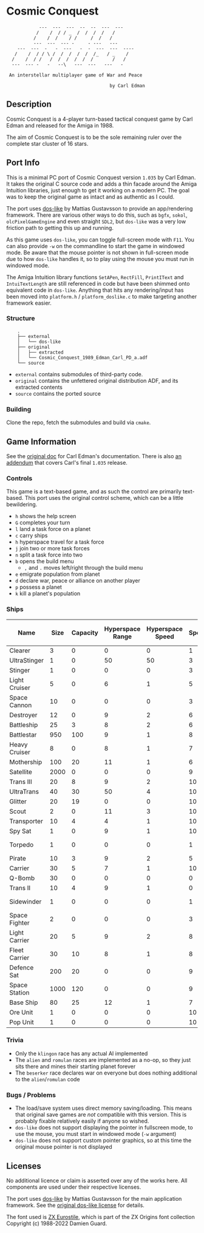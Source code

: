 # Cosmic Conquest

```
            ---  ---  ---  --  --  ---  ---
           /    /  / / _  /  /  /  /   /
          /    /  /    / /     /  /   /
          ---  ---  --- -     - ---   ---
    ---  ---  -   -  ---   -  -  ---  ---  ----
   /    /  / / \ /  /  /  /  /  /_   / _    /
  /    /  / /   /  /  /  /  /  /       /   /
  ---  --- -   -   --\   ---  ---   ---   -

 An interstellar multiplayer game of War and Peace

                                      by Carl Edman
```

## Description

Cosmic Conquest is a 4-player turn-based tactical conquest game by Carl Edman and released for the Amiga in 1988.

The aim of Cosmic Conquest is to be the sole remaining ruler over the complete star cluster of 16 stars.

## Port Info

This is a minimal PC port of Cosmic Conquest version `1.035` by Carl Edman. It takes the original C source code and adds a thin facade around the Amiga Intuition libraries, just enough to get it working on a modern PC. The goal was to keep the original game as intact and as authentic as I could.

The port uses [dos-like](https://github.com/mattiasgustavsson/dos-like) by Mattias Gustavsson to provide an app/rendering framework. There are various other ways to do this, such as `bgfx`, `sokol`, `olcPixelGameEngine` and even straight `SDL2`, but `dos-like` was a very low friction path to getting this up and running.

As this game uses `dos-like`, you can toggle full-screen mode with `F11`. You can also provide `-w` on the commandline to start the game in windowed mode. Be aware that the mouse pointer is not shown in full-screen mode due to how `dos-like` handles it, so to play using the mouse you must run in windowed mode.

The Amiga Intuition library functions `SetAPen`, `RectFill`, `PrintIText` and `IntuiTextLength` are still referenced in code but have been shimmed onto equivalent code in `dos-like`. Anything that hits any rendering/input has been moved into `platform.h` / `platform_doslike.c` to make targeting another framework easier.

### Structure

```
    .
    ├── external
    │   └── dos-like
    ├── original
    │   ├── extracted
    │   └── Cosmic_Conquest_1989_Edman_Carl_PD_a.adf
    └── source
```

- `external` contains submodules of third-party code.
- `original` contains the unfettered original distribution ADF, and its extracted contents
- `source` contains the ported source

### Building

Clone the repo, fetch the submodules and build via `cmake`.

## Game Information

See the [original doc](original/extracted/cosmic.doc) for Carl Edman's documentation. There is also [an addendum](original/extracted/README) that covers Carl's final `1.035` release.

### Controls

This game is a text-based game, and as such the control are primarily text-based. This port uses the original control scheme, which can be a little bewildering.

- `h` shows the help screen
- `G` completes your turn
- `l` land a task force on a planet
- `c` carry ships
- `h` hyperspace travel for a task force
- `j` join two or more task forces
- `n` split a task force into two
- `b` opens the build menu
  - `,` and `.` moves left/right through the build menu
- `e` emigrate population from planet
- `d` declare war, peace or alliance on another player
- `p` possess a planet
- `k` kill a planet's population

### Ships

Name | Size | Capacity | Hyperspace Range | Hyperspace Speed | Speed | Attack | Number of Attacks | Shields | Tech Cost | Tech Level | Special
--- | --- | --- | --- | --- | --- | --- | --- | --- | --- | --- | ---
Clearer | 3 | 0 | 0 | 0 | 1 | 1 | 20 | 4 | 100 | 620 | NOSPEC
UltraStinger | 1 | 0 | 50 | 50 | 3 | 8 | 1 | 4 | 60 | 800 | NOSPEC
Stinger | 1 | 0 | 0 | 0 | 3 | 7 | 1 | 2 | 25 | 150 | FASTEJECTABLE
Light Cruiser | 5 | 0 | 6 | 1 | 5 | 10 | 1 | 10 | 100 | 100 | NOSPEC
Space Cannon | 10 | 0 | 0 | 0 | 3 | 25 | 1 | 2 | 120 | 550 | NOSPEC
Destroyer | 12 | 0 | 9 | 2 | 6 | 18 | 1 | 10 | 110 | 310 | NOSPEC
Battleship | 25 | 3 | 8 | 2 | 6 | 18 | 3 | 18 | 150 | 450 | FASTEJECTER
Battlestar | 950 | 100 | 9 | 1 | 8 | 15 | 15 | 40 | 900 | 950 | FASTEJECTER
Heavy Cruiser | 8 | 0 | 8 | 1 | 7 | 13 | 1 | 14 | 120 | 220 | NOSPEC
Mothership | 100 | 20 | 11 | 1 | 6 | 12 | 2 | 24 | 230 | 620 | NOSPEC
Satellite | 2000 | 0 | 0 | 0 | 9 | 12 | 1 | 6 | 20 | 660 | NOSPEC
Trans III | 20 | 8 | 9 | 2 | 10 | 0 | 0 | 6 | 100 | 360 | NOSPEC
UltraTrans | 40 | 30 | 50 | 4 | 10 | 0 | 0 | 8 | 160 | 900 | NOSPEC
Glitter | 20 | 19 | 0 | 0 | 10 | 0 | 0 | 0 | 10 | 420 | NOSPEC
Scout | 2 | 0 | 11 | 3 | 10 | 0 | 0 | 6 | 50 | 180 | NOSPEC
Transporter | 10 | 4 | 4 | 1 | 10 | 0 | 0 | 6 | 40 | 50 | NOSPEC
Spy Sat | 1 | 0 | 9 | 1 | 10 | 0 | 0 | 70 | 280 | 750 | INVISIBLE
Torpedo | 1 | 0 | 0 | 0 | 1 | 20 | 1 | 0 | 45 | 240 | KAMIKAZE / FASTEJECTABLE
Pirate | 10 | 3 | 9 | 2 | 5 | 6 | 3 | 14 | 180 | 370 | NOSPEC
Carrier | 30 | 5 | 7 | 1 | 10 | 0 | 0 | 28 | 100 | 430 | FASTEJECTER
Q-Bomb | 30 | 0 | 0 | 0 | 0 | 0 | 0 | 0 | 350 | 950 | STARKILLER
Trans II | 10 | 4 | 9 | 1 | 0 | 0 | 0 | 6 | 70 | 210 | NOSPEC
Sidewinder | 1 | 0 | 0 | 0 | 1 | 4 | 1 | 0 | 5 | 240 | FASTEJECTABLE / KAMIKAZE
Space Fighter | 2 | 0 | 0 | 0 | 3 | 6 | 2 | 6 | 60 | 470 | FASTEJECTABLE
Light Carrier | 20 | 5 | 9 | 2 | 8 | 2 | 2 | 20 | 130 | 430 | FASTEJECTER
Fleet Carrier | 30 | 10 | 8 | 1 | 8 | 2 | 3 | 24 | 160 | 520 | FASTEJECTER
Defence Sat | 200 | 20 | 0 | 0 | 9 | 12 | 10 | 30 | 300 | 680 | FASTEJECTER
Space Station | 1000 | 120 | 0 | 0 | 9 | 12 | 30 | 50 | 800 | 900 | FASTEJECTER
Base Ship | 80 | 25 | 12 | 1 | 7 | 12 | 2 | 30 | 230 | 620 | FASTEJECTER
Ore Unit | 1 | 0 | 0 | 0 | 10 | 0 | 0 | 0 | MCOST | 0 | NOTPROD
Pop Unit | 1 | 0 | 0 | 0 | 10 | 0 | 0 | 0 | 20 | 0 | NOTPROD

### Trivia

- Only the `klingon` race has any actual AI implemented
- The `alien` and `romulan` races are implemented as a no-op, so they just sits there and mines their starting planet forever
- The `beserker` race declares war on everyone but does nothing additional to the `alien`/`romulan` code

### Bugs / Problems

- The load/save system uses direct memory saving/loading. This means that original save games are *not* compatible with this version. This is probably fixable relatively easily if anyone so wished.
- `dos-like` does not support displaying the pointer in fullscreen mode, to use the mouse, you must start in windowed mode (`-w` argument)
- `dos-like` does not support custom pointer graphics, so at this time the original mouse pointer is not displayed

## Licenses

No additional licence or claim is asserted over any of the works here. All components are used under their respective licenses.

The port uses [dos-like](https://github.com/mattiasgustavsson/dos-like) by Mattias Gustavsson for the main application framework. See the [original dos-like license](https://github.com/mattiasgustavsson/dos-like/blob/main/LICENSE) for details.

The font used is [ZX Eurostile](https://damieng.com/typography/zx-origins/zx-eurostile/), which is part of the ZX Origins font collection Copyright (c) 1988-2022 Damien Guard.
